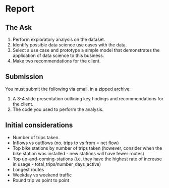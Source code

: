 # Report

## The Ask

1. Perform exploratory analysis on the dataset.
2. Identify possible data science use cases with the data.
3. Select a use case and prototype a simple model that demonstrates the application of data science to this business.
4. Make two recommendations for the client.

## Submission

You must submit the following via email, in a zipped archive:

1. A 3-4 slide presentation outlining key findings and recommendations for the client.
2. The code you used to perform the analysis.

## Initial considerations

- Number of trips taken.
- Inflows vs outflows (no. trips to vs from = net flow)
- Top bike stations by number of trips taken (however, consider when the bike station was installed - new stations will have fewer routes)
- Top up-and-coming-stations (i.e. they have the highest rate of increase in usage - total_trips/number_days_active)
- Longest routes
- Weekday vs weekend traffic
- Round trip vs point to point
